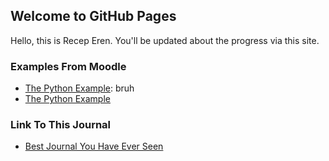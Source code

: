 ## Welcome to GitHub Pages

Hello, this is Recep Eren. You'll be updated about the progress via this site.

### Examples From Moodle 
* [The Python Example](https://github.com/BU-IE-423/fall-23-rerendurgut/blob/050122131f2f6e8cab9c2e8d707605e8fec69769/python_example_in_Jupyter_Notebook.html): bruh
* [The Python Example](python_example_in_Jupyter_Notebook.html)
    
### Link To This Journal
* [Best Journal You Have Ever Seen](https://bu-ie-423.github.io/fall-23-rerendurgut/)
